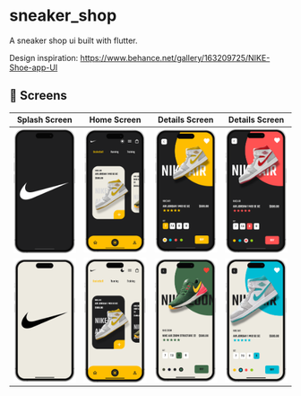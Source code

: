 # sneaker_shop


A sneaker shop ui built with flutter.

Design inspiration: https://www.behance.net/gallery/163209725/NIKE-Shoe-app-UI

## :iphone: Screens

Splash Screen | Home Screen | Details Screen | Details Screen |
:----------:|:-------------:|:--------------:|:--------------:|
![](./readme_files/sneaker_dark_1.png) | ![](./readme_files/sneaker_dark_2.png) | ![](./readme_files/sneaker_dark_3.png) | ![](./readme_files/sneaker_dark_4.png)
![](./readme_files/sneaker_light_1.png) | ![](./readme_files/sneaker_light_2.png) | ![](./readme_files/sneaker_light_3.png) | ![](./readme_files/sneaker_light_4.png)
